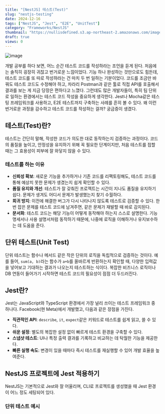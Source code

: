 ```yaml
---
title: "[NestJS] 테스트(Test)"
slug: "nestjs-testing"
date: 2024-12-16
tags: ["NestJS", "Jest", "E2E", "UnitTest"]
category: "Frameworks/NestJS"
thumbnail: "https://nullisdefined.s3.ap-northeast-2.amazonaws.com/images/e48e6fd88f6339a761df1c6155770ce4.png"
draft: true
views: 0
---
```

![image](https://nullisdefined.s3.ap-northeast-2.amazonaws.com/images/e48e6fd88f6339a761df1c6155770ce4.png)

개발 공부를 하다 보면, 어느 순간 테스트 코드를 작성하라는 조언을 듣게 된다. 처음에는 솔직히 굉장히 귀찮고 번거로운 느낌이었다. 기능 하나 완성하는 것만으로도 힘든데, 테스트 코드를 또 따로 작성하라는 건 마치 두 번 일하는 기분이었다. 코드를 조금만 바꿔도 테스트 코드도 수정해야 하고, 차라리 Postman과 같은 툴로 직접 API를 호출해서 결과를 보는 게 지금 당장은 편하다고 느꼈다.
그런데도 많은 개발자들이, 특히 팀 단위로 일하는 환경에서는 테스트 코드 작성을 중요하게 생각한다. Jest나 Mocha같은 테스팅 프레임워크를 사용하고, E2E 테스트까지 구축하는 사례를 흔히 볼 수 있다. 왜 이런 번거로운 과정을 감수하고 테스트 코드를 작성하는 걸까? 궁금증이 생겼다.

## 테스트(Test)란?
테스트는 간단히 말해, 작성한 코드가 의도한 대로 동작하는지 검증하는 과정이다. 코드의 품질을 높이고, 안정성을 유지하기 위해 꼭 필요한 단계이지만, 처음 테스트를 접할 때는 그 효용성이 피부에 잘 와닿지 않을 수 있다.
### 테스트를 하는 이유
- **신뢰성 확보**: 새로운 기능을 추가하거나 기존 코드를 리팩토링해도, 테스트 코드를 통해 예상치 못한 문제가 생겼는지 쉽게 확인할 수 있다.
- **품질 유지와 개선**: 테스트가 잘 갖춰진 프로젝트는 시간이 지나도 품질을 유지하기 쉽다. 문제가 생겨도 어디서 문제가 발생했는지 찾기 수월하다.
- **회귀 방지**: 이전에 해결한 버그가 다시 나타나지 않도록 테스트로 검증할 수 있다. 한 번 잡은 문제를 테스트 코드에 남겨주면, 같은 문제가 재발할 때 바로 감지된다.
- **문서화**: 테스트 코드는 해당 기능이 어떻게 동작해야 하는지 스스로 설명한다. 기능 명세서나 사용 설명서처럼 동작하기 때문에, 나중에 로직을 이해하거나 유지보수하는 데 도움을 준다.

## 단위 테스트(Unit Test)
단위 테스트는 함수나 메서드 같은 작은 단위의 로직을 독립적으로 검증하는 것이다. 예를 들어, `sum(a, b)`라는 함수가 `a+b`를 올바르게 반환하는지 확인할 때, 다양한 입력값을 넣어보고 기대하는 결과가 나오는지 테스트하는 식이다. 복잡한 비즈니스 로직이나 DB 연동이 들어가기 시작하면 테스트 코드의 필요성이 점점 더 두드러진다.

## Jest란?
Jest는 JavaScript와 TypeScript 환경에서 가장 널리 쓰이는 테스트 프레임워크 중 하나다. Facebook(현 Meta)에서 개발했고, 다음과 같은 장점을 가진다.
- **직관적인 API**: `describe`, `it`, `expect`같은 키워드로 테스트를 쉽게 읽고, 쓸 수 있다.
- **쉬운 설정**: 별도의 복잡한 설정 없이 빠르게 테스트 환경을 구축할 수 있다.
- **스냅샷 테스트**: UI나 특정 출력 결과를 기록하고 비교하는 데 탁월한 기능을 제공한다.
- **빠른 실행 속도**: 변경이 있을 때마다 즉시 테스트를 재실행할 수 있어 개발 효율을 높여준다.

## NestJS 프로젝트에 Jest 적용하기
NestJS는 기본적으로 Jest와 잘 어울리며, CLI로 프로젝트를 생성했을 때 Jest 환경이 어느 정도 세팅되어 있다.

### 단위 테스트 예시